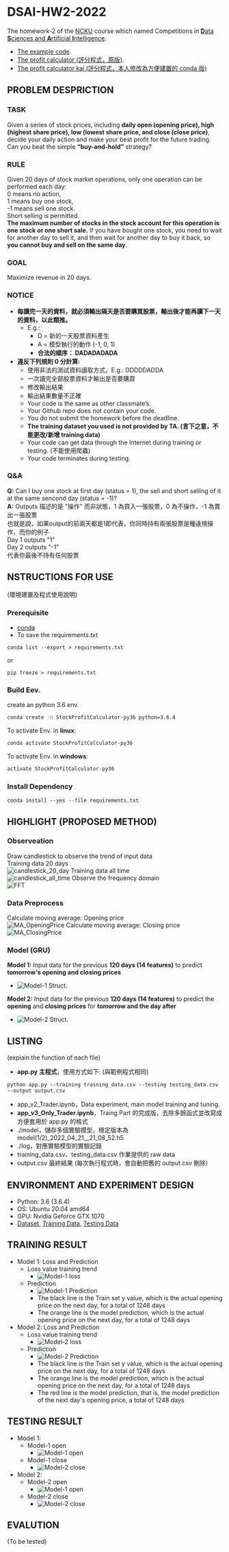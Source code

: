 # DSAI-HW2-2022
The homework-2 of the [NCKU](https://www.ncku.edu.tw/index.php?Lang=en) course which named Competitions in [**D**ata **S**ciences and **A**rtificial **I**ntelligence](http://class-qry.acad.ncku.edu.tw/syllabus/online_display.php?syear=0110&sem=2&co_no=P75J000&class_code=).<br>
* [The example code](https://github.com/NCKU-CCS/DSAI-HW2-2021).
* [The profit calculator (評分程式，原版)](https://github.com/NCKU-CCS/StockProfitCalculator).
* [The profit calculator kai (評分程式，本人修改為方便建置的 conda 版)](https://github.com/kuihao/StockProfitCalculator_CondaVer)
## PROBLEM DESPRICTION
### TASK
Given a series of stock prices, including **daily open (opening price), high (highest share price), low (lowest share price, and close (close price)**, decide your daily action and make your best profit for the future trading. Can you beat the simple **“buy-and-hold”** strategy?
### RULE
Given 20 days of stock market operations, only one operation can be performed each day:<br>
0 means no action, <br>
1 means buy one stock, <br>
-1 means sell one stock.<br>
Short selling is permitted. <br>
**The maximum number of stocks in the stock account for this operation is one stock or one short sale.** If you have bought one stock, you need to wait for another day to sell it, and then wait for another day to buy it back, so **you cannot buy and sell on the same day**.
### GOAL
Maximize revenue in 20 days.
### NOTICE
* **每讀完一天的資料，就必須輸出隔天是否要購買股票，輸出後才能再讀下一天的資料，以此類推。**
    * E.g.:
        * D = 新的一天股票資料產生
        * A = 模型執行的動作 (-1, 0, 1)
        * **合法的順序： DADADADADA**
* **違反下列規則 0 分計算:**
    * 使用非法的測試資料讀取方式，E.g.: DDDDDADDA
    * 一次讀完全部股票資料才輸出是否要購買
    * 修改輸出結果
    * 輸出結果數量不正確
    * Your code is the same as other classmate’s.
    * Your Github repo does not contain your code.
    * You do not submit the homework before the deadline.
    * **The training dataset you used is not provided by TA. (言下之意，不能更改/新增 training data)** 
    * Your code can get data through the Internet during training or testing. (不能使用爬蟲) 
    * Your code terminates during testing.
### Q&A
**Q:** Can I buy one stock at first day (status = 1), the sell and short selling of it at the same sencond day (status = -1)?<br>
**A:** Outputs 描述的是 "操作" 而非狀態，1 為買入一張股票，0 為不操作，-1 為賣出一張股票<br>
也就是說，如果output的前兩天都是1即代表，你同時持有兩張股票是種違規操作，而你的例子<br>
Day 1 outputs "1"<br>
Day 2 outputs "-1"<br>
代表你最後不持有任何股票
## NSTRUCTIONS FOR USE
(環境建置及程式使用說明)
### Prerequisite
- [conda](https://docs.conda.io/en/latest/index.html)
- To save the requirements.txt
```shell 
conda list --export > requirements.txt
```
or
```shell 
pip freeze > requirements.txt  
```

### Build Eev.
create an python 3.6 env.
```sh 
conda create -n StockProfitCalculator-py36 python=3.6.4
```
To activate Env. in **linux**:
```sh 
conda activate StockProfitCalculator-py36
```
To activate Env. in **windows**:
```sh 
activate StockProfitCalculator-py36
```
### Install Dependency
```
conda install --yes --file requirements.txt
```
## HIGHLIGHT (PROPOSED METHOD)
### Observeation
Draw candlestick to observe the trend of input data<br>
Training data 20 days<br>
![candlestick_20_day](./img/20Day_candlestick.png)
Training data all time<br>
![candlestick_all_time](./img/allday_candlestick.png)
Observe the frequency domain<br>
![FFT](./img/fft.png)
### Data Preprocess
Calculate moving average: Opening price<br>
![MA_OpeningPrice](./img/MA_OpenPrice.jpg)
Calculate moving average: Closing price<br>
![MA_ClosingPrice](./img/MA_ClosePrice.jpg)
### Model (GRU)
**Model 1:** Input data for the previous **120 days (14 features)** to predict **tomorrow's opening and closing prices**
* ![Model-1 Struct.](./img/model1_struct.png)

**Model 2:** Input data for the previous **120 days (14 features)** to predict the **opening** and **closing prices** for **tomorrow and the day after**
* ![Model-2 Struct.](./img/model2_struct.png)

## LISTING 
(explain the function of each file)
* **app.py 主程式**，使用方式如下: (與範例程式相同) 
```shell 
python app.py --training training_data.csv --testing testing_data.csv --output output.csv
```
* app_v2_Trader.ipynb，Data experiment, main model training and tuning. 
* **app_v3_Only_Trader.ipynb**，Traing Part 的完成版，去除多餘函式並改寫成方便套用於 app.py 的格式
* ./model，儲存多個實驗模型，穩定版本為 model(1/2)_2022_04_21__21_08_52.h5
* ./log，對應實驗模型的實驗記錄
* training_data.csv、testing_data.csv 作業提供的 raw data
* output.csv 最終結果 (每次執行程式時，會自動把舊的 output.csv 刪除)
## ENVIRONMENT AND EXPERIMENT DESIGN
* Python: 3.6 (3.6.4)
* OS: Ubuntu 20.04 amd64
* GPU: Nvidia Geforce GTX 1070
* [Dataset](https://www.nasdaq.com/market-activity/stocks/ibm), [Training Data](https://www.dropbox.com/s/uwift61i6ca9g3w/training.csv?dl=0), [Testing Data](https://www.dropbox.com/s/duqiffdpcadu6s7/testing.csv?dl=0)
## TRAINING RESULT
* Model 1: Loss and Prediction
    * Loss value training trend
        * ![Model-1 loss](./log/2022_04_21__22_23_05/model1_loss.png)
    * Prediction
        * ![Model-1 Prediction](./log/2022_04_21__22_23_05/model1_predict_vs_truth.png)
        * The black line is the Train set y value, which is the actual opening price on the next day, for a total of 1248 days
        * The orange line is the model prediction, which is the actual opening price on the next day, for a total of 1248 days
* Model 2: Loss and Prediction
    * Loss value training trend
        * ![Model-2 loss](./log/2022_04_21__22_23_05/model2_loss.png)
    * Prediction
        * ![Model-2 Prediction](./log/2022_04_21__22_23_05/model2_predict_vs_truth.png)
        * The black line is the Train set y value, which is the actual opening price on the next day, for a total of 1248 days
        * The orange line is the model prediction, which is the actual opening price on the next day, for a total of 1248 days
        * The red line is the model prediction, that is, the model prediction of the next day's opening price, a total of 1248 days
## TESTING RESULT
* Model 1:
  * Model-1 open
    * ![Model-1 open](./img/plot_model1_pred_open.png)
  * Model-1 close
    * ![Model-2 close](./img/plot_model1_pred_close.png)
* Model 2:
  * Model-2 open
    * ![Model-1 open](./img/plot_model2_pred_open.png)
  * Model-2 close
    * ![Model-2 close](./img/plot_model2_pred_close.png)
## EVALUTION
(To be tested)